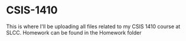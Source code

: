 # CSIS-1410

This is where I'll be uploading all files related to my CSIS 1410 course at SLCC.
Homework can be found in the Homework folder
